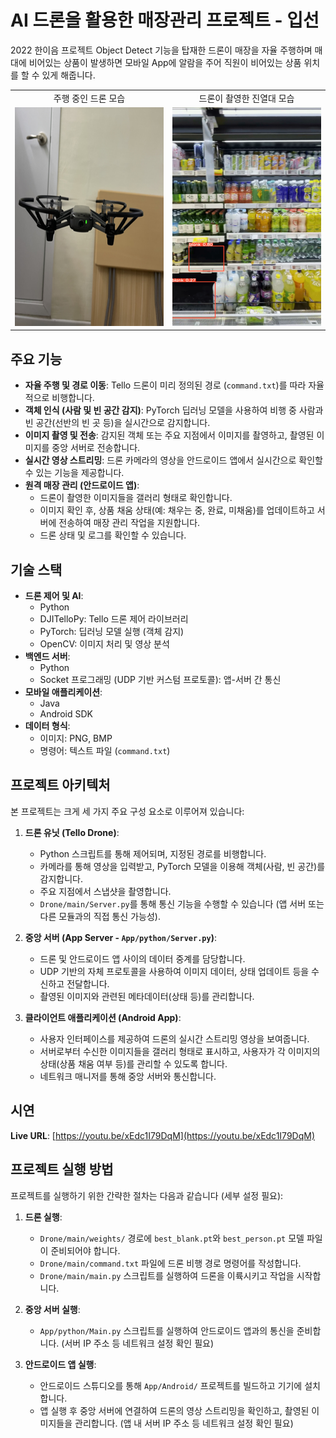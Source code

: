 # AI 드론을 활용한 매장관리 프로젝트 - 입선

2022 한이음 프로젝트
Object Detect 기능을 탑재한 드론이 매장을 자율 주행하며 매대에 비어있는 상품이 발생하면 
모바일 App에 알람을 주어 직원이 비어있는 상품 위치를 할 수 있게 해줍니다.

<table>
  <tr>
    <td style="text-align: center;">주행 중인 드론 모습</td>
    <td style="text-align: center;">드론이 촬영한 진열대 모습</td>
  </tr>
  <tr>
    <td><img src="img/dron_fly.png" alt="Dron Fly" width="500" height="350"/></td>
    <td><img src="img/detect_blank.png" alt="Dron camera view" width="500" height="350"/></td>
  </tr>
</table>

## 주요 기능

*   **자율 주행 및 경로 이동**: Tello 드론이 미리 정의된 경로 (`command.txt`)를 따라 자율적으로 비행합니다.
*   **객체 인식 (사람 및 빈 공간 감지)**: PyTorch 딥러닝 모델을 사용하여 비행 중 사람과 빈 공간(선반의 빈 곳 등)을 실시간으로 감지합니다.
*   **이미지 촬영 및 전송**: 감지된 객체 또는 주요 지점에서 이미지를 촬영하고, 촬영된 이미지를 중앙 서버로 전송합니다.
*   **실시간 영상 스트리밍**: 드론 카메라의 영상을 안드로이드 앱에서 실시간으로 확인할 수 있는 기능을 제공합니다.
*   **원격 매장 관리 (안드로이드 앱)**:
    *   드론이 촬영한 이미지들을 갤러리 형태로 확인합니다.
    *   이미지 확인 후, 상품 채움 상태(예: 채우는 중, 완료, 미채움)를 업데이트하고 서버에 전송하여 매장 관리 작업을 지원합니다.
    *   드론 상태 및 로그를 확인할 수 있습니다.

## 기술 스택

*   **드론 제어 및 AI**:
    *   Python
    *   DJITelloPy: Tello 드론 제어 라이브러리
    *   PyTorch: 딥러닝 모델 실행 (객체 감지)
    *   OpenCV: 이미지 처리 및 영상 분석
*   **백엔드 서버**:
    *   Python
    *   Socket 프로그래밍 (UDP 기반 커스텀 프로토콜): 앱-서버 간 통신
*   **모바일 애플리케이션**:
    *   Java
    *   Android SDK
*   **데이터 형식**:
    *   이미지: PNG, BMP
    *   명령어: 텍스트 파일 (`command.txt`)

## 프로젝트 아키텍처

본 프로젝트는 크게 세 가지 주요 구성 요소로 이루어져 있습니다:

1.  **드론 유닛 (Tello Drone)**:
    *   Python 스크립트를 통해 제어되며, 지정된 경로를 비행합니다.
    *   카메라를 통해 영상을 입력받고, PyTorch 모델을 이용해 객체(사람, 빈 공간)를 감지합니다.
    *   주요 지점에서 스냅샷을 촬영합니다.
    *   `Drone/main/Server.py`를 통해 통신 기능을 수행할 수 있습니다 (앱 서버 또는 다른 모듈과의 직접 통신 가능성).

2.  **중앙 서버 (App Server - `App/python/Server.py`)**:
    *   드론 및 안드로이드 앱 사이의 데이터 중계를 담당합니다.
    *   UDP 기반의 자체 프로토콜을 사용하여 이미지 데이터, 상태 업데이트 등을 수신하고 전달합니다.
    *   촬영된 이미지와 관련된 메타데이터(상태 등)를 관리합니다.

3.  **클라이언트 애플리케이션 (Android App)**:
    *   사용자 인터페이스를 제공하여 드론의 실시간 스트리밍 영상을 보여줍니다.
    *   서버로부터 수신한 이미지들을 갤러리 형태로 표시하고, 사용자가 각 이미지의 상태(상품 채움 여부 등)를 관리할 수 있도록 합니다.
    *   네트워크 매니저를 통해 중앙 서버와 통신합니다.

## 시연
**Live URL**: [https://youtu.be/xEdc1I79DqM](https://youtu.be/xEdc1I79DqM)

## 프로젝트 실행 방법
프로젝트를 실행하기 위한 간략한 절차는 다음과 같습니다 (세부 설정 필요):

1.  **드론 실행**:
    *   `Drone/main/weights/` 경로에 `best_blank.pt`와 `best_person.pt` 모델 파일이 준비되어야 합니다.
    *   `Drone/main/command.txt` 파일에 드론 비행 경로 명령어를 작성합니다.
    *   `Drone/main/main.py` 스크립트를 실행하여 드론을 이륙시키고 작업을 시작합니다.

2.  **중앙 서버 실행**:
    *   `App/python/Main.py` 스크립트를 실행하여 안드로이드 앱과의 통신을 준비합니다. (서버 IP 주소 등 네트워크 설정 확인 필요)

3.  **안드로이드 앱 실행**:
    *   안드로이드 스튜디오를 통해 `App/Android/` 프로젝트를 빌드하고 기기에 설치합니다.
    *   앱 실행 후 중앙 서버에 연결하여 드론의 영상 스트리밍을 확인하고, 촬영된 이미지들을 관리합니다. (앱 내 서버 IP 주소 등 네트워크 설정 확인 필요)
